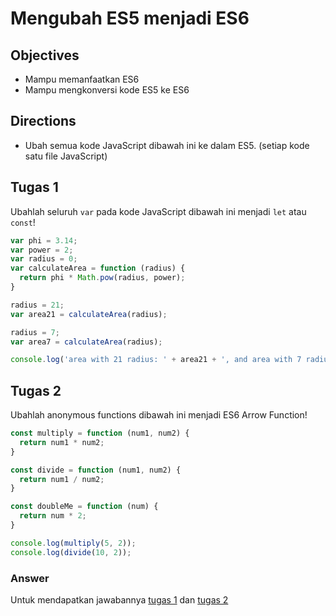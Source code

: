 # Mengubah ES5 menjadi ES6

## Objectives
- Mampu memanfaatkan ES6
- Mampu mengkonversi kode ES5 ke ES6

## Directions
- Ubah semua kode JavaScript dibawah ini ke dalam ES5. (setiap kode satu file JavaScript)


## Tugas 1
Ubahlah seluruh `var` pada kode JavaScript dibawah ini menjadi `let` atau `const`!

```javascript
var phi = 3.14;
var power = 2;
var radius = 0;
var calculateArea = function (radius) {
  return phi * Math.pow(radius, power);
}

radius = 21;
var area21 = calculateArea(radius);

radius = 7;
var area7 = calculateArea(radius);

console.log('area with 21 radius: ' + area21 + ', and area with 7 radius: ' + area7);
```

## Tugas 2
Ubahlah anonymous functions dibawah ini menjadi ES6 Arrow Function!

```javascript
const multiply = function (num1, num2) {
  return num1 * num2;
}

const divide = function (num1, num2) {
  return num1 / num2;
}

const doubleMe = function (num) {
  return num * 2;
}

console.log(multiply(5, 2));
console.log(divide(10, 2));
```

### Answer
Untuk mendapatkan jawabannya [tugas 1](answer.js) dan [tugas 2](answer2.js)

